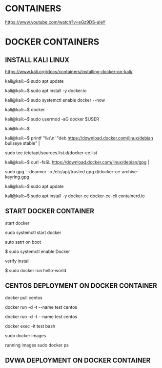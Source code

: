 # CONTAINERS
https://www.youtube.com/watch?v=eGz9DS-aIeY

# DOCKER CONTAINERS 

## INSTALL KALI LINUX

https://www.kali.org/docs/containers/installing-docker-on-kali/

kali@kali:~$ sudo apt update

kali@kali:~$ sudo apt install -y docker.io

kali@kali:~$ sudo systemctl enable docker --now

kali@kali:~$ docker

kali@kali:~$ sudo usermod -aG docker $USER

kali@kali:~$

kali@kali:~$ printf '%s\n' "deb https://download.docker.com/linux/debian bullseye stable" |

sudo tee /etc/apt/sources.list.d/docker-ce.list
  
kali@kali:~$ curl -fsSL https://download.docker.com/linux/debian/gpg |

sudo gpg --dearmor -o /etc/apt/trusted.gpg.d/docker-ce-archive-keyring.gpg
  
kali@kali:~$ sudo apt update

kali@kali:~$ sudo apt install -y docker-ce docker-ce-cli containerd.io

## START DOCKER CONTAINER

start docker

sudo systemctl start docker

auto satrt on boot

$ sudo systemctl enable Docker

verify install

$ sudo docker run hello-world

## CENTOS DEPLOYMENT ON DOCKER CONTAINER

docker pull centos

docker run -d -t --name test centos

docker run -d -t --name test centos

docker exec -it test bash


sudo docker images

running images
sudo docker ps

## DVWA DEPLOYMENT ON DOCKER CONTAINER



